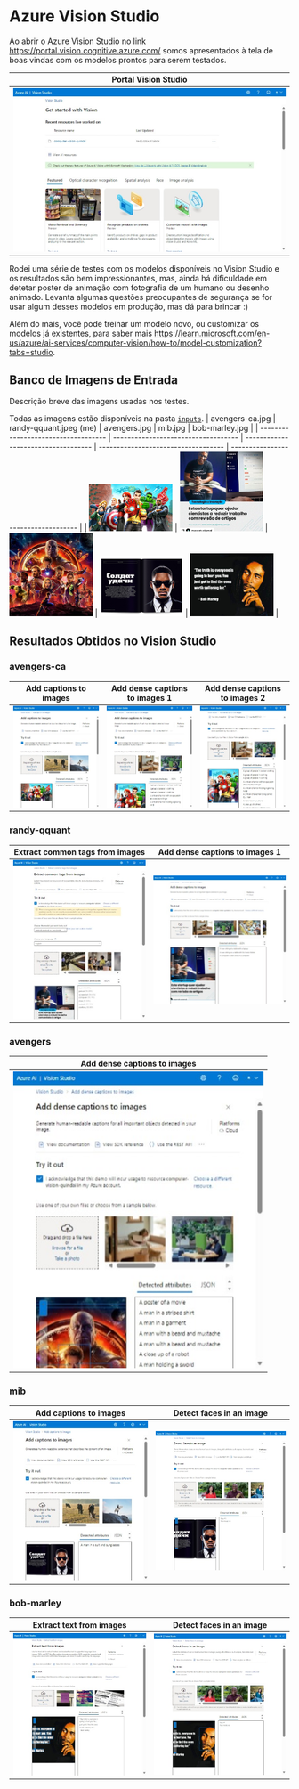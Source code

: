 # Azure Vision Studio

Ao abrir o Azure Vision Studio no link https://portal.vision.cognitive.azure.com/ somos apresentados à tela de boas vindas com os modelos prontos para serem testados.

| Portal Vision Studio                            | 
| ----------------------------------- |
| ![Best Model](outputs/vision1.jpeg) |


Rodei uma série de testes com os modelos disponíveis no Vision Studio e os resultados são bem impressionantes, mas, ainda há dificuldade em detetar poster de animação com fotografia de um humano ou desenho animado.
Levanta algumas questões preocupantes de segurança se for usar algum desses modelos em produção, mas dá para brincar :)

Além do mais, você pode treinar um modelo novo, ou customizar os modelos já existentes, para saber mais https://learn.microsoft.com/en-us/azure/ai-services/computer-vision/how-to/model-customization?tabs=studio.

## Banco de Imagens de Entrada
Descrição breve das imagens usadas nos testes. 

Todas as imagens estão disponíveis na pasta [`inputs`](https://github.com/quindai/mlai9002/tree/main/inputs). 
| avengers-ca.jpg  | randy-qquant.jpeg (me)  | avengers.jpg  |  mib.jpg  |  bob-marley.jpg  | 
| ----------------------------------- | ----------------------------------- | ----------------------------------- | ----------------------------------- | ----------------------------------- |
| <img src="inputs/avengers-ca.jpg" alt="Avengers Anime" width="150vw"/> | <img src="inputs/randy-qquant.jpeg" alt="Randy Qquant (Me)" width="150vw"/> | <img src="inputs/avengers.jpg" alt="Avengers" width="150vw"/> | <img src="inputs/mib.jpg" alt="MIB" width="150vw"/> | <img src="inputs/bob-marley.jpg" alt="Bob Marley" width="150vw"/> |

## Resultados Obtidos no Vision Studio
### avengers-ca
| Add captions to images  | Add dense captions to images 1 | Add dense captions to images 2  | 
| ----------------------------------- | ----------------------------------- | ----------------------------------- |
| <img src="outputs/avengers-ca-addcaption.jpeg" alt="Avengers Anime" width="350vw"/> | <img src="outputs/avengers-ca-addcaption-dense.jpeg" alt="Randy Qquant (Me)" width="350vw"/> | <img src="outputs/avengers-ca-addcaption-dense1.jpeg" alt="Avengers" width="350vw"/> | 

### randy-qquant
| Extract common tags from images  | Add dense captions to images 1 |
| ----------------------------------- | ----------------------------------- | 
| <img src="outputs/randy-qquant-extract.jpeg" alt="Avengers Anime" width="450vw"/> | <img src="outputs/randy-qquant-addcaption-dense.jpeg" alt="Randy Qquant (Me)" width="450vw"/> |

### avengers
| Add dense captions to images |
| ----------------------------------- | 
| <img src="outputs/avengers-addcaption-dense.jpeg" alt="Avengers Anime" width="450vw"/> | 

### mib
| Add captions to images  | Detect faces in an image |
| ----------------------------------- | ----------------------------------- | 
| <img src="outputs/mib-addcaption.jpeg" alt="Avengers Anime" width="450vw"/> | <img src="outputs/mib-detect.jpeg" alt="Randy Qquant (Me)" width="450vw"/> |


### bob-marley
| Extract text from images  | Detect faces in an image |
| ----------------------------------- | ----------------------------------- | 
| <img src="outputs/marley-extract.jpeg" alt="Avengers Anime" width="450vw"/> | <img src="outputs/marley-detect.jpeg" alt="Randy Qquant (Me)" width="450vw"/> |

